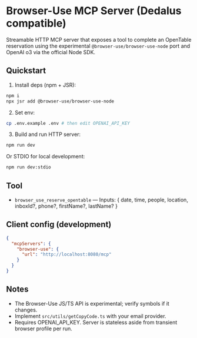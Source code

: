 # Browser-Use MCP Server (Dedalus compatible)

Streamable HTTP MCP server that exposes a tool to complete an OpenTable reservation using the experimental `@browser-use/browser-use-node` port and OpenAI o3 via the official Node SDK.

## Quickstart

1. Install deps (npm + JSR):

```bash
npm i
npx jsr add @browser-use/browser-use-node
```

2. Set env:

```bash
cp .env.example .env # then edit OPENAI_API_KEY
```

3. Build and run HTTP server:

```bash
npm run dev
```

Or STDIO for local development:

```bash
npm run dev:stdio
```

## Tool

- `browser_use_reserve_opentable` — Inputs: { date, time, people, location, inboxId?, phone?, firstName?, lastName? }

## Client config (development)

```json
{
  "mcpServers": {
    "browser-use": {
      "url": "http://localhost:8080/mcp"
    }
  }
}
```

## Notes

- The Browser-Use JS/TS API is experimental; verify symbols if it changes.
- Implement `src/utils/getCopyCode.ts` with your email provider.
- Requires OPENAI_API_KEY. Server is stateless aside from transient browser profile per run.
